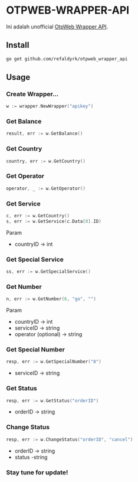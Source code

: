 # OTPWEB-WRAPPER-API
Ini adalah unofficial [OtpWeb Wrapper API](https://otpweb.com/api-docs).


## Install
```bash
go get github.com/refaldyrk/otpweb_wrapper_api
```

## Usage

<h3>Create Wrapper...</h3>

```go
w := wrapper.NewWrapper("apikey")
```

### Get Balance
```go
result, err := w.GetBalance()
```

### Get Country
```go
country, err := w.GetCountry()
```

### Get Operator
```go
operator, _ := w.GetOperator()
```

### Get Service
```go
c, err := w.GetCountry()
s, err := w.GetService(c.Data[0].ID)
```
Param
- countryID -> int

### Get Special Service
```go
ss, err := w.GetSpecialService()
```

### Get Number
```go
n, err := w.GetNumber(6, "go", "")
```
Param
- countryID -> int
-  serviceID -> string
- operator (optional) -> string

### Get Special Number
```go
resp, err := w.GetSpecialNumber("8")
```
-  serviceID -> string

### Get Status
```go
resp, err := w.GetStatus("orderID")
```
- orderID -> string

### Change Status
```go
resp, err := w.ChangeStatus("orderID", "cancel")
```
- orderID -> string
- status -string
### Stay tune for update!